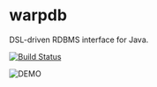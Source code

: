 # warpdb

DSL-driven RDBMS interface for Java.

[![Build Status](https://travis-ci.org/michaelliao/warpdb.svg?branch=master)](https://travis-ci.org/michaelliao/warpdb)

![DEMO](https://github.com/michaelliao/warpdb/raw/master/warpdb.gif)

